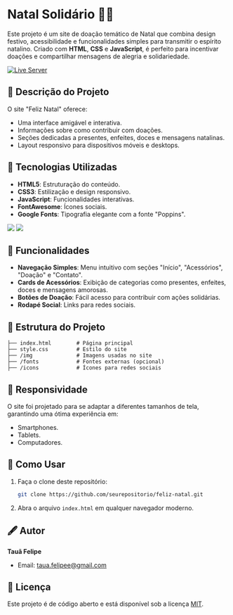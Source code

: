 
# Natal Solidário 🎅🎁

Este projeto é um site de doação temático de Natal que combina design festivo, acessibilidade e funcionalidades simples para transmitir o espírito natalino. Criado com **HTML**, **CSS** e **JavaScript**, é perfeito para incentivar doações e compartilhar mensagens de alegria e solidariedade.

[![Live Server](https://img.shields.io/badge/Live_Server-Click_Here-brightgreen?style=for-the-badge)](https://felipetaua.github.io/Natal-Solidario/)

## 📝 Descrição do Projeto
O site "Feliz Natal" oferece:  
- Uma interface amigável e interativa.  
- Informações sobre como contribuir com doações.  
- Seções dedicadas a presentes, enfeites, doces e mensagens natalinas.  
- Layout responsivo para dispositivos móveis e desktops.

## 🚀 Tecnologias Utilizadas
- **HTML5**: Estruturação do conteúdo.  
- **CSS3**: Estilização e design responsivo.  
- **JavaScript**: Funcionalidades interativas.  
- **FontAwesome**: Ícones sociais.  
- **Google Fonts**: Tipografia elegante com a fonte "Poppins".

<img src="https://img.shields.io/badge/HTML5-E34F26?style=for-the-badge&logo=html5&logoColor=white" />
<img src="https://img.shields.io/badge/CSS3-1572B6?style=for-the-badge&logo=css3&logoColor=white" />

## 🌟 Funcionalidades
- **Navegação Simples**: Menu intuitivo com seções "Início", "Acessórios", "Doação" e "Contato".  
- **Cards de Acessórios**: Exibição de categorias como presentes, enfeites, doces e mensagens amorosas.  
- **Botões de Doação**: Fácil acesso para contribuir com ações solidárias.  
- **Rodapé Social**: Links para redes sociais.

## 📂 Estrutura do Projeto
```
├── index.html        # Página principal
├── style.css         # Estilo do site
├── /img              # Imagens usadas no site
├── /fonts            # Fontes externas (opcional)
├── /icons            # Ícones para redes sociais
```

## 📱 Responsividade
O site foi projetado para se adaptar a diferentes tamanhos de tela, garantindo uma ótima experiência em:  
- Smartphones.  
- Tablets.  
- Computadores.

## 🎨 Como Usar
1. Faça o clone deste repositório:  
   ```bash
   git clone https://github.com/seurepositorio/feliz-natal.git
   ```
2. Abra o arquivo `index.html` em qualquer navegador moderno.  

## 🖋️ Autor
**Tauã Felipe**  
- Email: [taua.felipee@gmail.com](mailto:taua.felipee@gmail.com)

## 📜 Licença
Este projeto é de código aberto e está disponível sob a licença [MIT](LICENSE).

